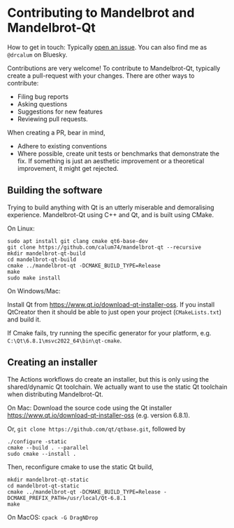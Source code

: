 # Contributing to Mandelbrot and Mandelbrot-Qt

How to get in touch: Typically [open an issue](https://github.com/calum74/mandelbrot-qt/issues/new). You can also find me as `@drcalum` on Bluesky.

Contributions are very welcome! To contribute to Mandelbrot-Qt, typically create a pull-request with your changes. There are other ways to contribute:

- Filing bug reports
- Asking questions
- Suggestions for new features
- Reviewing pull requests.

When creating a PR, bear in mind,

- Adhere to existing conventions
- Where possible, create unit tests or benchmarks that demonstrate the fix. If something is just an aesthetic improvement or a theoretical improvement, it might get rejected.

## Building the software

Trying to build anything with Qt is an utterly miserable and demoralising experience. Mandelbrot-Qt using C++ and Qt, and is built using CMake.

On Linux:

```
sudo apt install git clang cmake qt6-base-dev
git clone https://github.com/calum74/mandelbrot-qt --recursive
mkdir mandelbrot-qt-build
cd mandelbrot-qt-build
cmake ../mandelbrot-qt -DCMAKE_BUILD_TYPE=Release
make
sudo make install
```

On Windows/Mac:

Install Qt from https://www.qt.io/download-qt-installer-oss. If you install QtCreator then it should be able to just open your project (`CMakeLists.txt`) and build it.

If Cmake fails, try running the specific generator for your platform, e.g. `C:\Qt\6.8.1\msvc2022_64\bin\qt-cmake`.

## Creating an installer

The Actions workflows do create an installer, but this is only using the shared/dynamic Qt toolchain. We actually want to use the static Qt toolchain when distributing Mandelbrot-Qt.

On Mac: Download the source code using the Qt installer https://www.qt.io/download-qt-installer-oss (e.g. version 6.8.1). 

Or, `git clone https://github.com/qt/qtbase.git`, followed by

```
./configure -static
cmake --build . --parallel
sudo cmake --install .
```

Then, reconfigure cmake to use the static Qt build,

```
mkdir mandelbrot-qt-static
cd mandelbrot-qt-static
cmake ../mandelbrot-qt -DCMAKE_BUILD_TYPE=Release -DCMAKE_PREFIX_PATH=/usr/local/Qt-6.8.1
make
```

On MacOS: `cpack -G DragNDrop`
